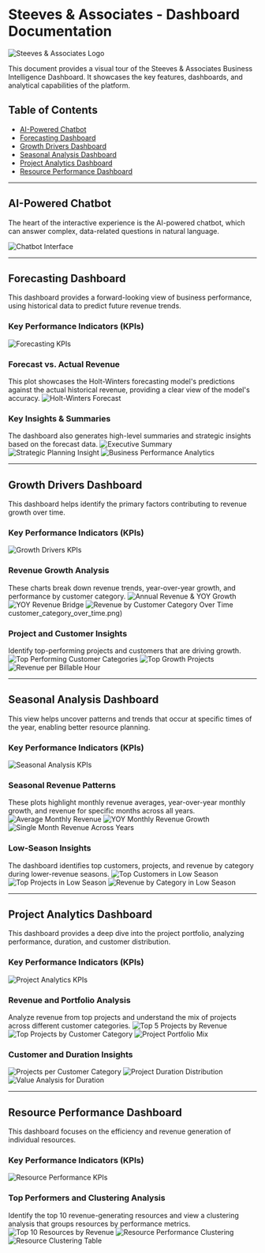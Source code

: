 # Steeves & Associates - Dashboard Documentation

![Steeves & Associates Logo](public/Steeves%20logo-01.png)

This document provides a visual tour of the Steeves & Associates Business Intelligence Dashboard. It showcases the key features, dashboards, and analytical capabilities of the platform.

## Table of Contents
- [AI-Powered Chatbot](#ai-powered-chatbot)
- [Forecasting Dashboard](#forecasting-dashboard)
- [Growth Drivers Dashboard](#growth-drivers-dashboard)
- [Seasonal Analysis Dashboard](#seasonal-analysis-dashboard)
- [Project Analytics Dashboard](#project-analytics-dashboard)
- [Resource Performance Dashboard](#resource-performance-dashboard)

---

## AI-Powered Chatbot

The heart of the interactive experience is the AI-powered chatbot, which can answer complex, data-related questions in natural language.

![Chatbot Interface](public/chatbot.jpeg)

---

## Forecasting Dashboard

This dashboard provides a forward-looking view of business performance, using historical data to predict future revenue trends.

### Key Performance Indicators (KPIs)
![Forecasting KPIs](public/forecast_kpi.png)

### Forecast vs. Actual Revenue
This plot showcases the Holt-Winters forecasting model's predictions against the actual historical revenue, providing a clear view of the model's accuracy.
![Holt-Winters Forecast](public/holt_winters_forecast_vs_actual_revenue.png)

### Key Insights & Summaries
The dashboard also generates high-level summaries and strategic insights based on the forecast data.
![Executive Summary](public/executive_summary_forecast.png)
![Strategic Planning Insight](public/strategic_planning_insight_forecast.png)
![Business Performance Analytics](public/business_performance_analytics_forecast.png)

---

## Growth Drivers Dashboard

This dashboard helps identify the primary factors contributing to revenue growth over time.

### Key Performance Indicators (KPIs)
![Growth Drivers KPIs](public/growth_drivers_kpi.png)

### Revenue Growth Analysis
These charts break down revenue trends, year-over-year growth, and performance by customer category.
![Annual Revenue & YOY Growth](public/Annual_revenue_&_yoy_growth_rate.png)
![YOY Revenue Bridge](public/yoy_revenue_bridge.png)
![Revenue by Customer Category Over Time](public/Revenue_by)customer_category_over_time.png)

### Project and Customer Insights
Identify top-performing projects and customers that are driving growth.
![Top Performing Customer Categories](public/top_performing_customer_in_category_growth_drivers.png)
![Top Growth Projects](public/Growth_drivers_projects.png)
![Revenue per Billable Hour](public/revenue_per_billable_hour_over_time.png)

---

## Seasonal Analysis Dashboard

This view helps uncover patterns and trends that occur at specific times of the year, enabling better resource planning.

### Key Performance Indicators (KPIs)
![Seasonal Analysis KPIs](public/seasonal_analysis_kpis.png)

### Seasonal Revenue Patterns
These plots highlight monthly revenue averages, year-over-year monthly growth, and revenue for specific months across all years.
![Average Monthly Revenue](public/avg_month_revenue.png)
![YOY Monthly Revenue Growth](public/yoy_monthly_revenue_growth.png)
![Single Month Revenue Across Years](public/single_month_revenue_across_all_years.png)

### Low-Season Insights
The dashboard identifies top customers, projects, and revenue by category during lower-revenue seasons.
![Top Customers in Low Season](public/top_5_customers_in_category_low_season.png)
![Top Projects in Low Season](public/top_5_project_low_season.png)
![Revenue by Category in Low Season](public/Revenue_by_customer_category_low_season.png)

---

## Project Analytics Dashboard

This dashboard provides a deep dive into the project portfolio, analyzing performance, duration, and customer distribution.

### Key Performance Indicators (KPIs)
![Project Analytics KPIs](public/project_analytics_kpi.png)

### Revenue and Portfolio Analysis
Analyze revenue from top projects and understand the mix of projects across different customer categories.
![Top 5 Projects by Revenue](public/top_5_projects_revenue_project_analytics.png)
![Top Projects by Customer Category](public/top_5_project_in_customer_category_project_analytics.png)
![Project Portfolio Mix](public/project_portfolio_mix.png)

### Customer and Duration Insights
![Projects per Customer Category](public/projects_per_customer_category.png)
![Project Duration Distribution](public/Project_duration_distribution.png)
![Value Analysis for Duration](public/Value_analysis_for_specific_duration.png)

---

## Resource Performance Dashboard

This dashboard focuses on the efficiency and revenue generation of individual resources.

### Key Performance Indicators (KPIs)
![Resource Performance KPIs](public/resource_performance_kpi.png)

### Top Performers and Clustering Analysis
Identify the top 10 revenue-generating resources and view a clustering analysis that groups resources by performance metrics.
![Top 10 Resources by Revenue](public/top_10_resources_by_revenue.png)
![Resource Performance Clustering](public/resource_performance_clustering.png)
![Resource Clustering Table](public/resource_performance_clustering_table.png) 